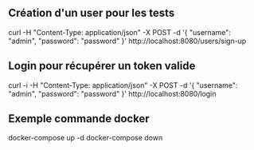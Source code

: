
## Création d'un user pour les tests
curl -H "Content-Type: application/json" -X POST -d '{
    "username": "admin",
    "password": "password"
}' http://localhost:8080/users/sign-up

## Login pour récupérer un token valide
curl -i -H "Content-Type: application/json" -X POST -d '{
    "username": "admin",
    "password": "password"
}' http://localhost:8080/login


## Exemple commande docker
docker-compose up -d
docker-compose down